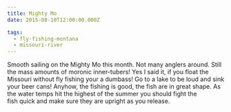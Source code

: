 ```yaml
---
title: Mighty Mo
date: 2015-08-10T12:00:00.000Z

tags:
  - fly-fishing-montana
  - missouri-river
---
```


Smooth sailing on the Mighty Mo this month. Not many anglers around. Still the mass amounts of moronic inner-tubers! Yes I said it, if you float the Missouri without fly fishing your a dumbass! Go to a lake to be loud and sink your beer cans! Anyhow, the fishing is good, the fish are in great shape. As the water temps hit the highest of the summer you should fight the fish quick and make sure they are upright as you release.
